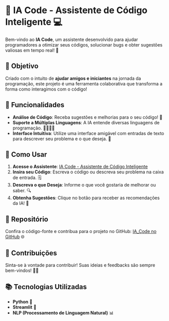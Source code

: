 # 🤖 IA Code - Assistente de Código Inteligente 💻

Bem-vindo ao **IA Code**, um assistente desenvolvido para ajudar programadores a otimizar seus códigos, solucionar bugs e obter sugestões valiosas em tempo real! 🌟

## 🎯 Objetivo

Criado com o intuito de **ajudar amigos e iniciantes** na jornada da programação, este projeto é uma ferramenta colaborativa que transforma a forma como interagimos com o código! 

## 🔧 Funcionalidades

- **Análise de Código**: Receba sugestões e melhorias para o seu código! 📝
- **Suporte a Múltiplas Linguagens**: A IA entende diversas linguagens de programação. 👩‍💻👨‍💻
- **Interface Intuitiva**: Utilize uma interface amigável com entradas de texto para descrever seu problema e o que deseja. 💬

## 🚀 Como Usar

1. **Acesse o Assistente**: [IA Code - Assistente de Código Inteligente](https://iacodee.streamlit.app/)
2. **Insira seu Código**: Escreva o código ou descreva seu problema na caixa de entrada. 🗒️
3. **Descreva o que Deseja**: Informe o que você gostaria de melhorar ou saber. 🔍
4. **Obtenha Sugestões**: Clique no botão para receber as recomendações da IA! 📩

## 📂 Repositório

Confira o código-fonte e contribua para o projeto no GitHub: [IA_Code no GitHub](https://github.com/thaleson/IA_Code) 🌐

## 🤝 Contribuições

Sinta-se à vontade para contribuir! Suas ideias e feedbacks são sempre bem-vindos! 💬✨

## 📚 Tecnologias Utilizadas

- **Python** 🐍
- **Streamlit** 🌊
- **NLP (Processamento de Linguagem Natural)** 📊

